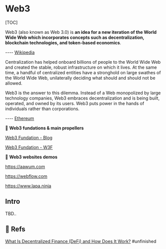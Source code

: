 # Web3

[TOC]



Web3 (also known as Web 3.0) is **an idea for a new iteration of the World Wide Web which incorporates concepts such as decentralization, blockchain technologies, and token-based economics**.

---- [Wikipedia](https://en.wikipedia.org/wiki/Web3)



Centralization has helped onboard billions of people to the World Wide Web and created the stable, robust infrastructure on which it lives. At the same time, a handful of centralized entities have a stronghold on large swathes of the World Wide Web, unilaterally deciding what should and should not be allowed.

Web3 is the answer to this dilemma. Instead of a Web monopolized by large technology companies, Web3 embraces decentralization and is being built, operated, and owned by its users. Web3 puts power in the hands of individuals rather than corporations. 

---- [Ethereum](https://ethereum.org/en/web3/)



:tada:  **Web3 fundations & main propellers**

[Web3 Fundation - Blog](https://medium.com/web3foundation)

[Web3 Fundation - W3F](https://web3.foundation)



:tada:  **Web3 websites demos**

<https://aawum.com>

<https://webflow.com>

<https://www.lapa.ninja>

[17 Web 3 Websites Examples 2022 「You must know」]:https://alvarotrigo.com/blog/web-3-websites/



## Intro

TBD..



## 🔗 Refs

[What Is Decentralized Finance (DeFi) and How Does It Work?](https://www.investopedia.com/decentralized-finance-defi-5113835) #unfinished

